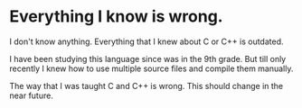 # Everything I know is wrong.

I don't know anything. Everything that I knew about C or C++ is outdated.

I have been studying this language since  was in the 9th grade. But till only 
recently I knew how to use multiple source files and compile them manually.

The way that I was taught C and C++ is wrong. This should change in the near future.